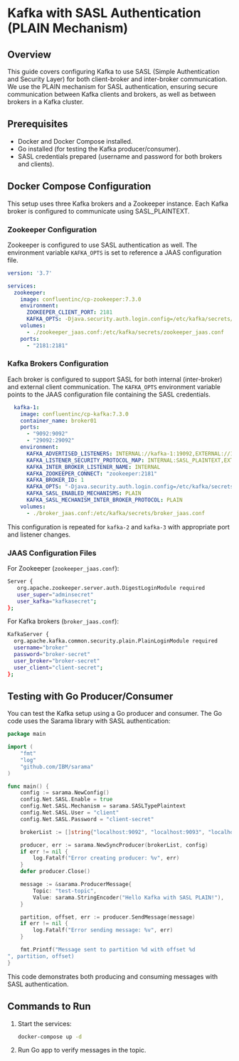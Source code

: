 
# Kafka with SASL Authentication (PLAIN Mechanism)

## Overview

This guide covers configuring Kafka to use SASL (Simple Authentication and Security Layer) for both client-broker and inter-broker communication. We use the PLAIN mechanism for SASL authentication, ensuring secure communication between Kafka clients and brokers, as well as between brokers in a Kafka cluster.

## Prerequisites

- Docker and Docker Compose installed.
- Go installed (for testing the Kafka producer/consumer).
- SASL credentials prepared (username and password for both brokers and clients).

## Docker Compose Configuration

This setup uses three Kafka brokers and a Zookeeper instance. Each Kafka broker is configured to communicate using SASL_PLAINTEXT.

### Zookeeper Configuration

Zookeeper is configured to use SASL authentication as well. The environment variable `KAFKA_OPTS` is set to reference a JAAS configuration file.

```yaml
version: '3.7'

services:
  zookeeper:
    image: confluentinc/cp-zookeeper:7.3.0
    environment:
      ZOOKEEPER_CLIENT_PORT: 2181
      KAFKA_OPTS: -Djava.security.auth.login.config=/etc/kafka/secrets/zookeeper_jaas.conf
    volumes:
      - ./zookeeper_jaas.conf:/etc/kafka/secrets/zookeeper_jaas.conf
    ports:
      - "2181:2181"
```

### Kafka Brokers Configuration

Each broker is configured to support SASL for both internal (inter-broker) and external client communication. The `KAFKA_OPTS` environment variable points to the JAAS configuration file containing the SASL credentials.

```yaml
  kafka-1:
    image: confluentinc/cp-kafka:7.3.0
    container_name: broker01
    ports:
      - "9092:9092"
      - "29092:29092"
    environment:
      KAFKA_ADVERTISED_LISTENERS: INTERNAL://kafka-1:19092,EXTERNAL://127.0.0.1:9092,DOCKER://host.docker.internal:29092
      KAFKA_LISTENER_SECURITY_PROTOCOL_MAP: INTERNAL:SASL_PLAINTEXT,EXTERNAL:SASL_PLAINTEXT,DOCKER:SASL_PLAINTEXT
      KAFKA_INTER_BROKER_LISTENER_NAME: INTERNAL
      KAFKA_ZOOKEEPER_CONNECT: "zookeeper:2181"
      KAFKA_BROKER_ID: 1
      KAFKA_OPTS: "-Djava.security.auth.login.config=/etc/kafka/secrets/broker_jaas.conf"
      KAFKA_SASL_ENABLED_MECHANISMS: PLAIN
      KAFKA_SASL_MECHANISM_INTER_BROKER_PROTOCOL: PLAIN
    volumes:
      - ./broker_jaas.conf:/etc/kafka/secrets/broker_jaas.conf
```

This configuration is repeated for `kafka-2` and `kafka-3` with appropriate port and listener changes.

### JAAS Configuration Files

For Zookeeper (`zookeeper_jaas.conf`):

```bash
Server {
   org.apache.zookeeper.server.auth.DigestLoginModule required
   user_super="adminsecret"
   user_kafka="kafkasecret";
};
```

For Kafka brokers (`broker_jaas.conf`):

```bash
KafkaServer {
  org.apache.kafka.common.security.plain.PlainLoginModule required
  username="broker"
  password="broker-secret"
  user_broker="broker-secret"
  user_client="client-secret";
};
```

## Testing with Go Producer/Consumer

You can test the Kafka setup using a Go producer and consumer. The Go code uses the Sarama library with SASL authentication:

```go
package main

import (
	"fmt"
	"log"
	"github.com/IBM/sarama"
)

func main() {
	config := sarama.NewConfig()
	config.Net.SASL.Enable = true
	config.Net.SASL.Mechanism = sarama.SASLTypePlaintext
	config.Net.SASL.User = "client"
	config.Net.SASL.Password = "client-secret"

	brokerList := []string{"localhost:9092", "localhost:9093", "localhost:9094"}

	producer, err := sarama.NewSyncProducer(brokerList, config)
	if err != nil {
		log.Fatalf("Error creating producer: %v", err)
	}
	defer producer.Close()

	message := &sarama.ProducerMessage{
		Topic: "test-topic",
		Value: sarama.StringEncoder("Hello Kafka with SASL PLAIN!"),
	}

	partition, offset, err := producer.SendMessage(message)
	if err != nil {
		log.Fatalf("Error sending message: %v", err)
	}

	fmt.Printf("Message sent to partition %d with offset %d
", partition, offset)
}
```

This code demonstrates both producing and consuming messages with SASL authentication.

## Commands to Run

1. Start the services:
   ```bash
   docker-compose up -d
   ```

2. Run Go app to verify messages in the topic.


